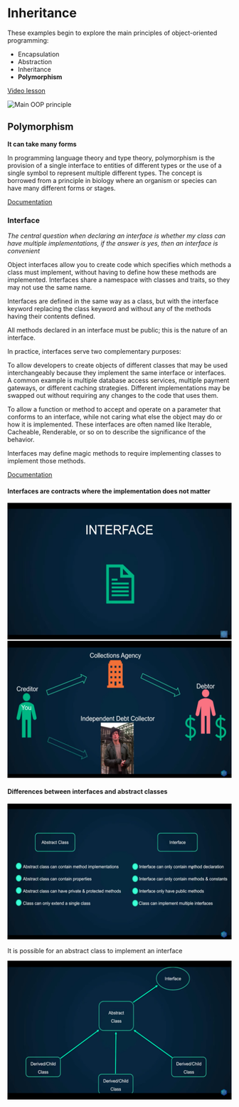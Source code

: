 # Inheritance

These examples begin to explore the main principles of object-oriented programming:

- Encapsulation
- Abstraction
- Inheritance
- **Polymorphism**

[Video lesson](https://www.youtube.com/watch?v=-AJic0FjuAA&list=PLr3d3QYzkw2xabQRUpcZ_IBk9W50M9pe-&index=45)

![Main OOP principle](principles.png)

## Polymorphism

**It can take many forms**

In programming language theory and type theory, polymorphism is the provision of a single interface to entities of different types or the use of a single symbol to represent multiple different types. The concept is borrowed from a principle in biology where an organism or species can have many different forms or stages.

[Documentation](<https://en.wikipedia.org/wiki/Polymorphism_(computer_science)>)

### Interface

_The central question when declaring an interface is whether my class can have multiple implementations, if the answer is yes, then an interface is convenient_

Object interfaces allow you to create code which specifies which methods a class must implement, without having to define how these methods are implemented. Interfaces share a namespace with classes and traits, so they may not use the same name.

Interfaces are defined in the same way as a class, but with the interface keyword replacing the class keyword and without any of the methods having their contents defined.

All methods declared in an interface must be public; this is the nature of an interface.

In practice, interfaces serve two complementary purposes:

To allow developers to create objects of different classes that may be used interchangeably because they implement the same interface or interfaces. A common example is multiple database access services, multiple payment gateways, or different caching strategies. Different implementations may be swapped out without requiring any changes to the code that uses them.

To allow a function or method to accept and operate on a parameter that conforms to an interface, while not caring what else the object may do or how it is implemented. These interfaces are often named like Iterable, Cacheable, Renderable, or so on to describe the significance of the behavior.

Interfaces may define magic methods to require implementing classes to implement those methods.

[Documentation](https://www.php.net/manual/en/language.oop5.interfaces.php)

#### Interfaces are contracts where the implementation does not matter

![Interfaces](interface.png)
![Interfaces](interface2.png)

#### Differences between interfaces and abstract classes

![Interfaces](diferencias.png)

It is possible for an abstract class to implement an interface

![Interfaces](implementacion.png)
